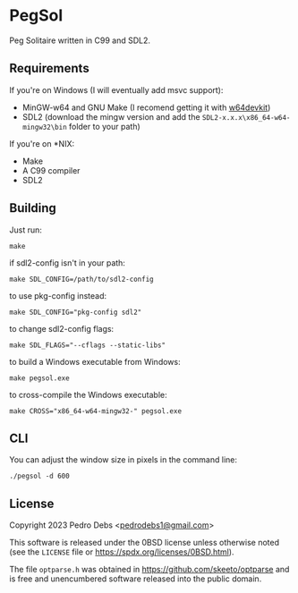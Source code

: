 # PegSol

Peg Solitaire written in C99 and SDL2.

## Requirements

If you're on Windows (I will eventually add msvc support):

 - MinGW-w64 and GNU Make (I recomend getting it with [w64devkit](https://github.com/skeeto/w64devkit))
 - SDL2 (download the mingw version and add the `SDL2-x.x.x\x86_64-w64-mingw32\bin` folder to your path)

If you're on \*NIX:

 - Make
 - A C99 compiler
 - SDL2

## Building

Just run:

    make

if sdl2-config isn't in your path:

    make SDL_CONFIG=/path/to/sdl2-config

to use pkg-config instead:

    make SDL_CONFIG="pkg-config sdl2"

to change sdl2-config flags:

    make SDL_FLAGS="--cflags --static-libs"

to build a Windows executable from Windows:

    make pegsol.exe

to cross-compile the Windows executable:

    make CROSS="x86_64-w64-mingw32-" pegsol.exe

## CLI

You can adjust the window size in pixels in the command line:

    ./pegsol -d 600

## License

Copyright 2023 Pedro Debs &lt;<pedrodebs1@gmail.com>&gt;

This software is released under the 0BSD license unless otherwise noted (see the
`LICENSE` file or <https://spdx.org/licenses/0BSD.html>).

The file `optparse.h` was obtained in <https://github.com/skeeto/optparse>
and is free and unencumbered software released into the public domain.

